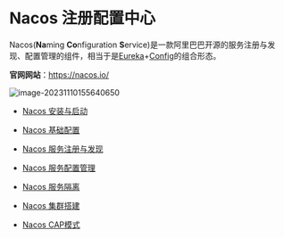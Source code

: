 # Nacos 注册配置中心

Nacos(**Na**ming **Co**nfiguration **S**ervice)是一款阿里巴巴开源的服务注册与发现、配置管理的组件，相当于是[Eureka](../../SpringCloudNetflix/Eureka/README.md)+[Config](../../SpringCloud/Config/README.md)的组合形态。

**官网网站**：https://nacos.io/

![image-20231110155640650](https://cdn.jsdelivr.net/gh/letengzz/tc2/img202311101556281.png)

- [Nacos 安装与启动](Install/README.md)
- [Nacos 基础配置](Configuration/README.md)
- [Nacos 服务注册与发现](Registry/README.md)
- [Nacos 服务配置管理](Config/README.md)
- [Nacos 服务隔离](Isolation/README.md)

- [Nacos 集群搭建](Cluster/README.md)
- [Nacos CAP模式](CAP/README.md)